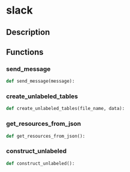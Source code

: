 # slack

## Description



## Functions

### send_message
```python
def send_message(message):
```

### create_unlabeled_tables
```python
def create_unlabeled_tables(file_name, data):
```

### get_resources_from_json
```python
def get_resources_from_json():
```

### construct_unlabeled
```python
def construct_unlabeled():
```

